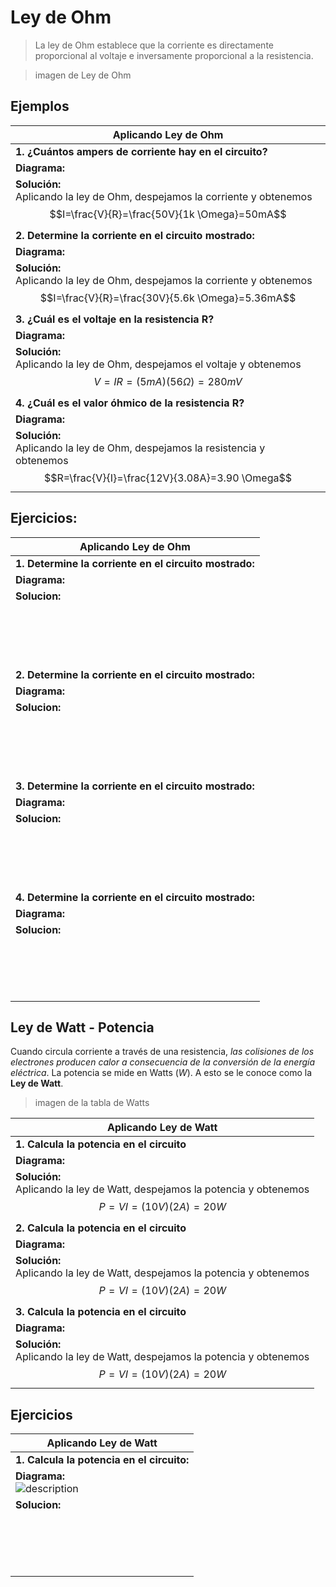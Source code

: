 # Ley de Ohm

> La ley de Ohm establece que la corriente es directamente proporcional al voltaje e inversamente proporcional a la resistencia.

> imagen de Ley de Ohm

## Ejemplos

|Aplicando Ley de Ohm|
|-|
|**1. ¿Cuántos ampers de corriente hay en el circuito?**|
|**Diagrama:**|
|**Solución:**<br> Aplicando la ley de Ohm, despejamos la corriente y obtenemos <br> $$I=\frac{V}{R}=\frac{50V}{1k \Omega}=50mA$$|
|**2. Determine la corriente en el circuito mostrado:**|
|**Diagrama:**|
|**Solución:**<br> Aplicando la ley de Ohm, despejamos la corriente y obtenemos <br> $$I=\frac{V}{R}=\frac{30V}{5.6k \Omega}=5.36mA$$|
|**3. ¿Cuál es el voltaje en la resistencia R?**|
|**Diagrama:**|
|**Solución:**<br> Aplicando la ley de Ohm, despejamos el voltaje y obtenemos <br> $$V=IR = (5mA)(56 \Omega) = 280mV$$|
|**4. ¿Cuál es el valor óhmico de la resistencia R?**|
|**Diagrama:**|
|**Solución:**<br> Aplicando la ley de Ohm, despejamos la resistencia y obtenemos <br> $$R=\frac{V}{I}=\frac{12V}{3.08A}=3.90 \Omega$$|

## Ejercicios:

|Aplicando Ley de Ohm|
|-|
|**1. Determine la corriente en el circuito mostrado:**|
|**Diagrama:** <br>|
|**Solucion:** <br><br><br><br><br><br>|
|**2. Determine la corriente en el circuito mostrado:**|
|**Diagrama:** <br>|
|**Solucion:** <br><br><br><br><br><br>|
|**3. Determine la corriente en el circuito mostrado:**|
|**Diagrama:** <br>|
|**Solucion:** <br><br><br><br><br><br>|
|**4. Determine la corriente en el circuito mostrado:**|
|**Diagrama:** <br>|
|**Solucion:** <br><br><br><br><br><br>|

## Ley de Watt - Potencia

Cuando circula corriente a través de una resistencia, *las colisiones de los electrones producen calor a consecuencia de la conversión de la energía eléctrica*. La potencia se mide en Watts ($W$). A esto se le conoce como la **Ley de Watt**.

> imagen de la tabla de Watts

|Aplicando Ley de Watt|
|-|
|**1. Calcula la potencia en el circuito**|
|**Diagrama:**|
|**Solución:**<br> Aplicando la ley de Watt, despejamos la potencia y obtenemos <br> $$P=VI = (10V)(2A) = 20W$$|
|**2. Calcula la potencia en el circuito**|
|**Diagrama:**|
|**Solución:**<br> Aplicando la ley de Watt, despejamos la potencia y obtenemos <br> $$P=VI = (10V)(2A) = 20W$$|
|**3. Calcula la potencia en el circuito**|
|**Diagrama:**|
|**Solución:**<br> Aplicando la ley de Watt, despejamos la potencia y obtenemos <br> $$P=VI = (10V)(2A) = 20W$$|

## Ejercicios

|Aplicando Ley de Watt|
|-|
|**1. Calcula la potencia en el circuito:**|
|**Diagrama:** <br> ![description](enlace.png)|
|**Solucion:** <br><br><br><br><br><br>|